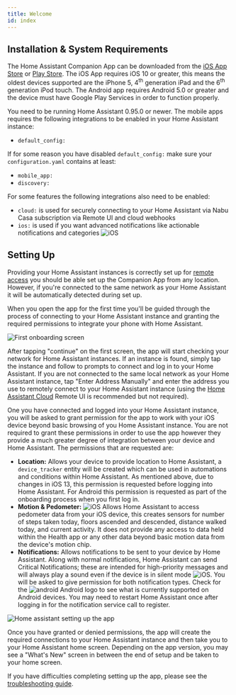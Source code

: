 ```yaml
---
title: Welcome
id: index
---
```



## Installation & System Requirements

The Home Assistant Companion App can be downloaded from the [iOS App Store](https://apps.apple.com/app/home-assistant-companion/id1099568401) or [Play Store](https://play.google.com/store/apps/details?id=io.homeassistant.companion.android). The iOS App requires iOS 10 or greater, this means the oldest devices supported are the iPhone 5, 4<sup>th</sup> generation iPad and the 6<sup>th</sup> generation iPod touch.  The Android app requires Android 5.0 or greater and the device must have Google Play Services in order to function properly.

You need to be running Home Assistant 0.95.0 or newer. The mobile apps requires the following integrations to be enabled in your Home Assistant instance:
-   `default_config:`

If for some reason you have disabled `default_config:` make sure your `configuration.yaml` contains at least:
-   `mobile_app:`
-   `discovery:`

For some features the following integrations also need to be enabled:
-   `cloud:` is used for securely connecting to your Home Assistant via Nabu Casa subscription via Remote UI and cloud webhooks
-   `ios:` is used if you want advanced notifications like actionable notifications and categories ![iOS](assets/apple.svg)

## Setting Up

Providing your Home Assistant instances is correctly set up for [remote access](https://www.home-assistant.io/docs/configuration/remote/) you should be able set up the Companion App from any location. However, if you're connected to the same network as your Home Assistant it will be automatically detected during set up.

When you open the app for the first time you'll be guided through the process of connecting to your Home Assistant instance and granting the required permissions to integrate your phone with Home Assistant.

![First onboarding screen](assets/Onboarding_start.jpg)

After tapping "continue" on the first screen, the app will start checking your network for Home Assistant instances. If an instance is found, simply tap the instance and follow to prompts to connect and log in to your Home Assistant. If you are not connected to the same local network as your Home Assistant instance, tap "Enter Address Manually" and enter the address you use to remotely connect to your Home Assistant instance (using the [Home Assistant Cloud](https://www.nabucasa.com/config/remote/) Remote UI is recommended but not required).

One you have connected and logged into your Home Assistant instance, you will be asked to grant permission for the app to work with your iOS device beyond basic browsing of you Home Assistant instance. You are not required to grant these permissions in order to use the app however they provide a much greater degree of integration between your device and Home Assistant. The permissions that are requested are:
*   **Location:** Allows your device to provide location to Home Assistant, a `device_tracker` entity will be created which can be used in automations and conditions within Home Assistant. As mentioned above, due to changes in iOS 13, this permission is requested before logging into Home Assistant.  For Android this permission is requested as part of the onboarding process when you first log in.
*   **Motion & Pedometer:** ![iOS](assets/apple.svg) Allows Home Assistant to access pedometer data from your iOS device, this creates sensors for number of steps taken today, floors ascended and descended, distance walked today, and current activity. It does not provide any access to data held within the Health app or any other data beyond basic motion data from the device's motion chip.
*   **Notifications:** Allows notifications to be sent to your device by Home Assistant. Along with normal notifications, Home Assistant can send Critical Notifications; these are intended for high-priority messages and will always play a sound even if the device is in silent mode ![iOS](assets/apple.svg). You will be asked to give permission for both notification types.  Check for the ![android](assets/android.svg) Android logo to see what is currently supported on Android devices.  You may need to restart Home Assistant once after logging in for the notification service call to register.

![Home assistant setting up the app](assets/Onboarding_connecting.gif)

Once you have granted or denied permissions, the app will create the required connections to your Home Assistant instance and then take you to your Home Assistant home screen. Depending on the app version, you may see a "What's New" screen in between the end of setup and be taken to your home screen.

If you have difficulties completing setting up the app, please see the [troubleshooting guide](../troubleshooting/setup.md).
